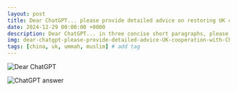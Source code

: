 ```yaml
---
layout: post
title: Dear ChatGPT... please provide detailed advice on restoring UK cooperation with China.
date: 2024-12-29 00:00:00 +0000
description: Dear ChatGPT... in three concise short paragraphs, please provide detailed advice on restoring UK cooperation with China.
img: dear-chatgpt-please-provide-detailed-advice-UK-cooperation-with-China.png # Add image post (optional)
tags: [china, uk, ummah, muslim] # add tag
---
```


![Dear ChatGPT]({{site.baseurl}}/assets/img/dear-chatgpt-please-provide-detailed-advice-UK-cooperation-with-China.png)

![ChatGPT answer]({{site.baseurl}}/assets/img/dear-chatgpt-please-provide-detailed-advice-UK-cooperation-with-China-answer.png)
